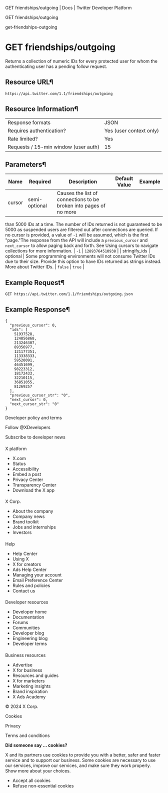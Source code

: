 



GET friendships/outgoing | Docs | Twitter Developer Platform 





































































































GET friendships/outgoing



get-friendships-outgoing

GET friendships/outgoing
========================




Returns a collection of numeric IDs for every protected user for whom
the authenticating user has a pending follow request.


Resource URL¶
-------------


`https://api.twitter.com/1.1/friendships/outgoing`


Resource Information¶
---------------------




|  |  |
| --- | --- |
| Response formats | JSON |
| Requires authentication? | Yes (user context only) |
| Rate limited? | Yes |
| Requests / 15-min window (user auth) | 15 |


Parameters¶
-----------




| Name | Required | Description | Default Value | Example |
| --- | --- | --- | --- | --- |
| cursor | semi-optional | Causes the list of connections to be broken into pages of no more
than 5000 IDs at a time. The number of IDs returned is not guaranteed to
be 5000 as suspended users are filtered out after connections are
queried. If no cursor is provided, a value of `-1` will be
assumed, which is the first "page."The response from the API will
include a `previous_cursor` and `next_cursor` to
allow paging back and forth. See Using cursors to navigate
collections for more information. | `-1` | `12893764510938` |
| stringify\_ids | optional | Some programming environments will not consume Twitter IDs due to
their size. Provide this option to have IDs returned as strings instead.
More about Twitter IDs. | `false` | `true` |


Example Request¶
----------------


`GET https://api.twitter.com/1.1/friendships/outgoing.json`


Example Response¶
-----------------



```
{
  "previous_cursor": 0,
  "ids": [
    51937528,
    124856868,
    213246307,
    89356977,
    121177351,
    113338333,
    59520091,
    46451699,
    98223312,
    18172433,
    32210115,
    36851055,
    81269257
  ],
  "previous_cursor_str": "0",
  "next_cursor": 0,
  "next_cursor_str": "0"
}
```


















Developer policy and terms


Follow @XDevelopers


Subscribe to developer news












#### 
 X platform


* X.com
* Status
* Accessibility
* Embed a post
* Privacy Center
* Transparency Center
* Download the X app




#### 
 X Corp.


* About the company
* Company news
* Brand toolkit
* Jobs and internships
* Investors




#### 
 Help


* Help Center
* Using X
* X for creators
* Ads Help Center
* Managing your account
* Email Preference Center
* Rules and policies
* Contact us




#### 
 Developer resources


* Developer home
* Documentation
* Forums
* Communities
* Developer blog
* Engineering blog
* Developer terms




#### 
 Business resources


* Advertise
* X for business
* Resources and guides
* X for marketers
* Marketing insights
* Brand inspiration
* X Ads Academy









 © 2024 X Corp.
 


Cookies


Privacy


Terms and conditions






















**Did someone say … cookies?**  
  


 X and its partners use cookies to provide you with a better, safer and
 faster service and to support our business. Some cookies are necessary to use
 our services, improve our services, and make sure they work properly.
 Show more about your choices.


 




* Accept all cookies
* Refuse non-essential cookies















